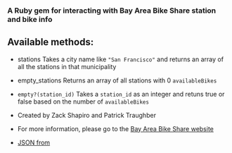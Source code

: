 ### A Ruby gem for interacting with Bay Area Bike Share station and bike info

## Available methods:

* stations
Takes a city name like `"San Francisco"` and returns an array of all the stations in that municipality

* empty_stations
Returns an array of all stations with 0 `availableBikes`

* `empty?(station_id)`
Takes a `station_id` as an integer and retuns true or false based on the number of `availableBikes`

* Created by Zack Shapiro and Patrick Traughber
* For more information, please go to the [Bay Area Bike Share website](http://bayareabikeshare.com)
* [JSON from](http://bayareabikeshare.com/stations/json)
